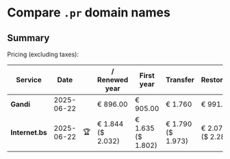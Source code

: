# Compare `.pr` domain names

## Summary

Pricing (excluding taxes):

| Service | Date |  | / Renewed year | First year | Transfer | Restoration |
|--|--|--|--|--|--|--|
| **Gandi** | 2025-06-22 |  | € 896.00 | € 905.00 | € 1.760 | € 991.00 |
| **Internet.bs** | 2025-06-22 | 🏆 | € 1.844<br>($ 2.032) | € 1.635<br>($ 1.802) | € 1.790<br>($ 1.973) | € 2.071<br>($ 2.282) |

